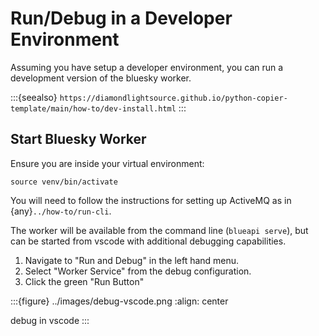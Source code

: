 # Run/Debug in a Developer Environment

Assuming you have setup a developer environment, you can run a development version of the bluesky worker.

:::{seealso}
`https://diamondlightsource.github.io/python-copier-template/main/how-to/dev-install.html`
:::

## Start Bluesky Worker

Ensure you are inside your virtual environment:

```shell
source venv/bin/activate
```

You will need to follow the instructions for setting up ActiveMQ as in {any}`../how-to/run-cli`.

The worker will be available from the command line (`blueapi serve`), but can be started from vscode with additional
debugging capabilities.

1. Navigate to "Run and Debug" in the left hand menu.
2. Select "Worker Service" from the debug configuration.
3. Click the green "Run Button"

:::{figure} ../images/debug-vscode.png
:align: center

debug in vscode
:::
